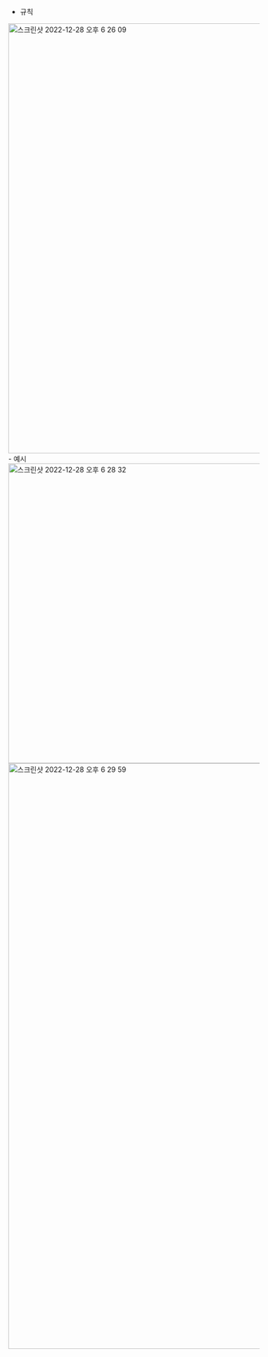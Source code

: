 - 규칙
<img width="862" alt="스크린샷 2022-12-28 오후 6 26 09" src="https://user-images.githubusercontent.com/69841779/209789938-f03a0c57-f099-4940-beab-69c74bc92706.png">
- 예시
<img width="601" alt="스크린샷 2022-12-28 오후 6 28 32" src="https://user-images.githubusercontent.com/69841779/209790179-a0af6b94-f7ed-475c-9d5b-237e2268e33c.png">
<img width="1174" alt="스크린샷 2022-12-28 오후 6 29 59" src="https://user-images.githubusercontent.com/69841779/209790416-e30d1850-e790-4a62-a066-63ce9306fec7.png">

